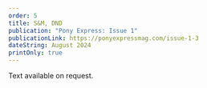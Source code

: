 ```yaml
---
order: 5
title: S&M, DND
publication: "Pony Express: Issue 1"
publicationLink: https://ponyexpressmag.com/issue-1-3
dateString: August 2024
printOnly: true
---
```

Text available on request.
